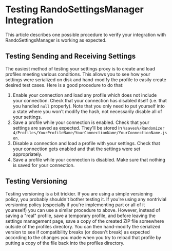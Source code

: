 # Testing RandoSettingsManager Integration

This article describes one possible procedure to verify your integration with RandoSettingsManager is working as
expected.

## Testing Sending and Receiving Settings

The easiest method of testing your settings proxy is to create and load profiles meeting various conditions. This
allows you to see how your settings were serialized on disk and hand-modify the profile to easily create desired
test cases. Here is a good procedure to do that:

1. Enable your connection and load any profile which does not include your connection. Check that your connection
   has disabled itself (i.e. that you handled `null` properly). Note that you only need to put yourself into a state
   where you won't modify the hash, not necessarily disable all of your settings.
2. Save a profile while your connection is enabled. Check that your settings are saved as expected. They'll be stored
   in `%saves%/Randomizer 4/Profiles/YourProfileName/YourConnectionName/YourConnectionName.json`.
3. Disable a connection and load a profile with your settings. Check that your connection gets enabled and that the
   settings were set appropriately.
4. Save a profile while your connection is disabled. Make sure that nothing is saved for your connection.

## Testing Versioning

Testing versioning is a bit trickier. If you are using a simple versioning policy, you probably shouldn't bother
testing it. If you're using any nontrivial versioning policy (especially if you're implementing part or all of it
youreself) you can use a similar procedure to above. However, instead of saving a "real" profile, save a temporary
profile, and before leaving the settings management page, save a copy of the created ZIP file somewhere outside of
the profiles directory. You can then hand-modify the serialized version to see if compatibility breaks (or doesn't
break) as expected according to the changes you made when you try to reload that profile by putting a copy of the file
back into the profiles directory.